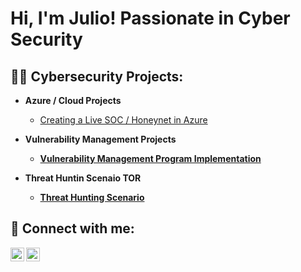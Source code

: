 <h1>Hi, I'm Julio! Passionate in Cyber Security
<h2>👨‍💻 Cybersecurity Projects:</h2>

- <b>Azure / Cloud Projects</b>
  - [Creating a Live SOC / Honeynet in Azure](https://github.com/JulioV201/Azure-SOC)
 
- <b>Vulnerability Management Projects</b>
  - **[Vulnerability Management Program Implementation](https://github.com/JulioV201/vulnerability-management-program/blob/main/README.md)**
 
- <b>Threat Huntin Scenaio TOR</b>
  - **[Threat Hunting Scenario](https://github.com/JulioV201/threat-hunting-scenario-tor)**




<h2> 🤳 Connect with me:</h2> 

[<img align="left" alt="JoshMadakor | Twitter" width="22px" src="https://cdn.jsdelivr.net/npm/simple-icons@v3/icons/twitter.svg" />][twitter]
[<img align="left" alt="JoshMadakor | LinkedIn" width="22px" src="https://cdn.jsdelivr.net/npm/simple-icons@v3/icons/linkedin.svg" />][linkedin]

[twitter]: https://x.com/JulioVi15690759
[linkedin]: http://linkedin.com/in/julio-v-201jv




